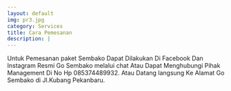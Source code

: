 ```yaml
---
layout: default
img: pr3.jpg
category: Services
title: Cara Pemesanan
description: |
---
```

Untuk Pemesanan paket Sembako Dapat Dilakukan Di Facebook Dan Instagram Resmi
Go Sembako melalui chat Atau Dapat Menghubungi Pihak Management Di No Hp 085374489932.
Atau Datang langsung Ke Alamat Go Sembako di Jl.Kubang Pekanbaru.
